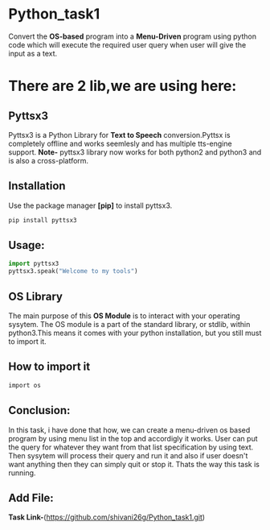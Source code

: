 # Python_task1
Convert the **OS-based** program into a **Menu-Driven** program using python code which will execute the required user query when user will give the input as a text.
# There are 2 lib,we are using here:
## Pyttsx3
Pyttsx3 is a Python Library for **Text to Speech** conversion.Pyttsx is completely offline and works seemlesly and has multiple tts-engine support.
**Note-** pyttsx3 library now works for both python2 and python3 and is also a cross-platform.
## Installation
Use the package manager **[pip]** to install pyttsx3.
```bash
pip install pyttsx3
```
## Usage:
```python
import pyttsx3
pyttsx3.speak("Welcome to my tools")
```
## OS Library
The main purpose of this **OS Module** is to interact with your operating sysytem.
The OS module is a part of the standard library, or stdlib, within python3.This means it comes with your python installation, but you still must to import it.
## How to import it
```bash
import os
```
## Conclusion:
In this task, i have done that how, we can create a menu-driven os based program by using menu list in the top and accordigly it works.
User can put the query for whatever they want from that list specification by using text.
Then sysytem will process their query and run it and also if user doesn't want anything then they can simply quit or stop it.
Thats the way this task is running.
## Add File:

**Task Link-**(https://github.com/shivani26g/Python_task1.git)
